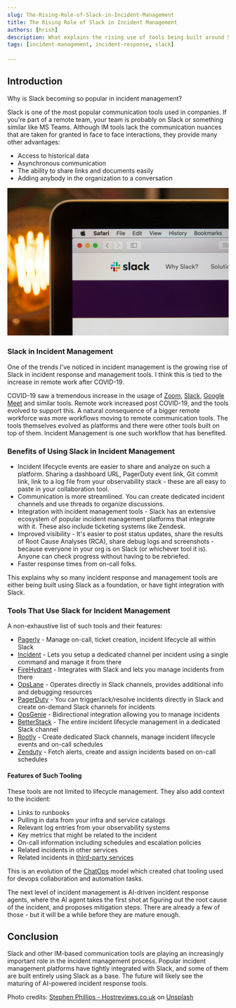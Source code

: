 ```yaml
---
slug: The-Rising-Role-of-Slack-in-Incident-Management
title: The Rising Role of Slack in Incident Management
authors: [hrish]
description: What explains the rising use of tools being built around Slack for incident management, and what is the future of such tooling?
tags: [incident-management, incident-response, slack]

---
```

<head>
<meta property="og:image" data-rh="true" content="https://storage.googleapis.com/ihub-static-storage/blog/slack-incident-management.jpg" />
<meta name="twitter:image" data-rh="true" content="https://storage.googleapis.com/ihub-static-storage/blog/slack-incident-management.jpg" />
<meta name="author" content="Hrishikesh Barua"/>
</head>


## Introduction

Why is Slack becoming so popular in incident management?

Slack is one of the most popular communication tools used in companies. If you're part of a remote team, 
your team is probably on Slack or something similar like MS Teams. Although IM tools lack the communication nuances
that are taken for granted in face to face interactions, they provide many other advantages:
- Access to historical data
- Asynchronous communication
- The ability to share links and documents easily
- Adding anybody in the organization to a conversation

![Slack in incident management](../static/img/slack-incident-management.jpg)

### Slack in Incident Management
One of the trends I've noticed in incident management is the growing rise of Slack in incident response and management tools. I think this is tied to the increase in remote work after COVID-19. 

COVID-19 saw a tremendous increase in the usage of [Zoom](https://www.theverge.com/2020/4/23/21232401/zoom-300-million-users-growth-coronavirus-pandemic-security-privacy-concerns-response), 
[Slack](https://x.com/stewart/status/1243000509666955264), [Google Meet](https://www.infoq.com/news/2020/08/google-meet-scaling/) and similar tools. Remote work increased post COVID-19, and the tools
evolved to support this. A natural consequence of a bigger remote workforce was more workflows moving to remote communication tools. The tools themselves evolved as platforms and there were other tools
built on top of them. Incident Management is one such workflow that has benefited.

### Benefits of Using Slack in Incident Management
- Incident lifecycle events are easier to share and analyze on such a platform. Sharing a dashboard URL, PagerDuty event link, Git commit link, link to a log file 
from your observability stack - these are all easy to paste in your collaboration tool.
- Communication is more streamlined. You can create dedicated incident channels and use threads to organize discussions.
- Integration with incident management tools - Slack has an extensive ecosystem of popular incident management platforms that integrate with it. These also include ticketing systems like Zendesk.
- Improved visibility - It's easier to post status updates, share the results of Root Cause Analyses (RCA), share debug logs and screenshots - because everyone in your org is on Slack (or whichever tool it is). Anyone can check progress without having to be rebriefed.
- Faster response times from on-call folks.

This explains why so many incident response and management tools are either being built using Slack as a foundation, or have tight integration with Slack.

### Tools That Use Slack for Incident Management
A non-exhaustive list of such tools and their features:
- [Pagerly](https://Pagerly.io) - Manage on-call, ticket creation, incident lifecycle all within Slack
- [Incident](https://Incident.io) - Lets you setup a dedicated channel per incident using a single command and manage it from there
- [FireHydrant](https://FireHydrant.com) - Integrates with Slack and lets you manage incidents from there
- [OpsLane](https://OpsLane.com) - Operates directly in Slack channels, provides additional info and debugging resources
- [PagerDuty](https://PagerDuty.com) - You can trigger/ack/resolve incidents directly in Slack and create on-demand Slack channels for incidents
- [OpsGenie](https://www.atlassian.com/software/opsgenie) - Bidirectional integration allowing you to manage incidents
- [BetterStack](https://betterstack.com) - The entire incident lifecycle management in a dedicated Slack channel
- [Rootly](https://rootly.com) - Create dedicated Slack channels, manage incident lifecycle events and on-call schedules
- [Zenduty](https://zenduty.com) - Fetch alerts, create and assign incidents based on on-call schedules

#### Features of Such Tooling
These tools are not limited to lifecycle management. They also add context to the incident:
- Links to runbooks
- Pulling in data from your infra and service catalogs
- Relevant log entries from your observability systems
- Key metrics that might be related to the incident
- On-call information including schedules and escalation policies
- Related incidents in other services
- Related incidents in [third-party services](/Monitoring-Third-Party-Vendors-As-An-Ops-Engineer-SRE)

This is an evolution of the [ChatOps](https://www.infoq.com/news/2016/03/operable-cog-chatops-platform/) model which created chat tooling used for devops collaboration and automation tasks.

The next level of incident management is AI-driven incident response agents, where the AI agent takes the first shot at figuring out the root cause of the incident, and proposes mitigation steps. There are already a few of those - but it will be a while before they are mature enough.


## Conclusion
Slack and other IM-based communication tools are playing an increasingly important role in the incident management process. Popular incident management platforms have tightly integrated with Slack, and some of them
are built entirely using Slack as a base. The future will likely see the maturing of AI-powered incident response tools.

Photo credits: <a href="https://unsplash.com/@hostreviews?utm_content=creditCopyText&utm_medium=referral&utm_source=unsplash">Stephen Phillips - Hostreviews.co.uk</a> on <a href="https://unsplash.com/photos/slack-logo-aE0iX-bLCJc?utm_content=creditCopyText&utm_medium=referral&utm_source=unsplash">Unsplash</a>
